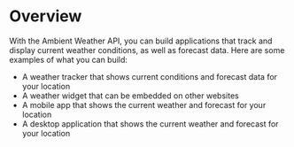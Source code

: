 # Overview

With the Ambient Weather API, you can build applications that track and display
current weather conditions, as well as forecast data. Here are some examples of
what you can build:

- A weather tracker that shows current conditions and forecast data for your
  location
- A weather widget that can be embedded on other websites
- A mobile app that shows the current weather and forecast for your location
- A desktop application that shows the current weather and forecast for your
  location
